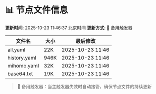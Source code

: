 # 📊 节点文件信息

**更新时间**: 2025-10-23 11:46:37 北京时间
**更新方式**: 🔄 备用触发器

| 文件名 | 大小 | 最后修改 |
|--------|------|----------|
| all.yaml | 22K | 2025-10-23 11:46 |
| history.yaml | 946K | 2025-10-23 11:46 |
| mihomo.yaml | 32K | 2025-10-23 11:46 |
| base64.txt | 19K | 2025-10-23 11:46 |

> 🔄 备用触发器：当主触发器失效时自动接管，确保节点文件的持续更新
